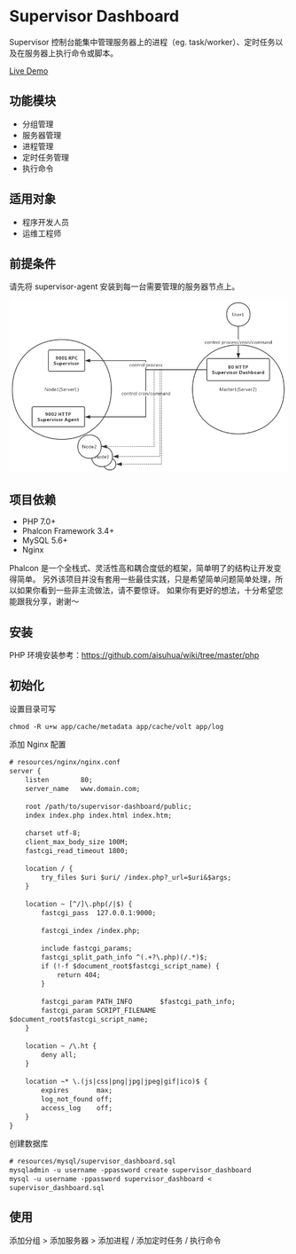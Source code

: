 # Supervisor Dashboard

Supervisor 控制台能集中管理服务器上的进程（eg. task/worker）、定时任务以及在服务器上执行命令或脚本。

[Live Demo](http://supervisor.demo.com)

## 功能模块

- 分组管理
- 服务器管理
- 进程管理
- 定时任务管理
- 执行命令

## 适用对象

- 程序开发人员
- 运维工程师

## 前提条件

请先将 supervisor-agent 安装到每一台需要管理的服务器节点上。

![The relationship between Supervisor Dashboard and Supervisor Agent](resouces/img/supervisor-dashboard.jpg)

## 项目依赖

- PHP 7.0+
- Phalcon Framework 3.4+
- MySQL 5.6+
- Nginx

Phalcon 是一个全栈式、灵活性高和耦合度低的框架，简单明了的结构让开发变得简单。
另外该项目并没有套用一些最佳实践，只是希望简单问题简单处理，所以如果你看到一些非主流做法，请不要惊讶。
如果你有更好的想法，十分希望您能跟我分享，谢谢～

## 安装

PHP 环境安装参考：https://github.com/aisuhua/wiki/tree/master/php

## 初始化

设置目录可写

```
chmod -R u+w app/cache/metadata app/cache/volt app/log
```

添加 Nginx 配置

```
# resources/nginx/nginx.conf
server {
    listen        80;
    server_name   www.domain.com;

    root /path/to/supervisor-dashboard/public;
    index index.php index.html index.htm;

    charset utf-8;
    client_max_body_size 100M;
    fastcgi_read_timeout 1800;

    location / {
        try_files $uri $uri/ /index.php?_url=$uri&$args;
    }

    location ~ [^/]\.php(/|$) {
        fastcgi_pass  127.0.0.1:9000;

        fastcgi_index /index.php;

        include fastcgi_params;
        fastcgi_split_path_info ^(.+?\.php)(/.*)$;
        if (!-f $document_root$fastcgi_script_name) {
            return 404;
        }

        fastcgi_param PATH_INFO       $fastcgi_path_info;
        fastcgi_param SCRIPT_FILENAME $document_root$fastcgi_script_name;
    }

    location ~ /\.ht {
        deny all;
    }

    location ~* \.(js|css|png|jpg|jpeg|gif|ico)$ {
        expires       max;
        log_not_found off;
        access_log    off;
    }
}
```

创建数据库

```
# resources/mysql/supervisor_dashboard.sql
mysqladmin -u username -ppassword create supervisor_dashboard
mysql -u username -ppassword supervisor_dashboard < supervisor_dashboard.sql  
```

## 使用

添加分组 > 添加服务器 > 添加进程 / 添加定时任务 / 执行命令
